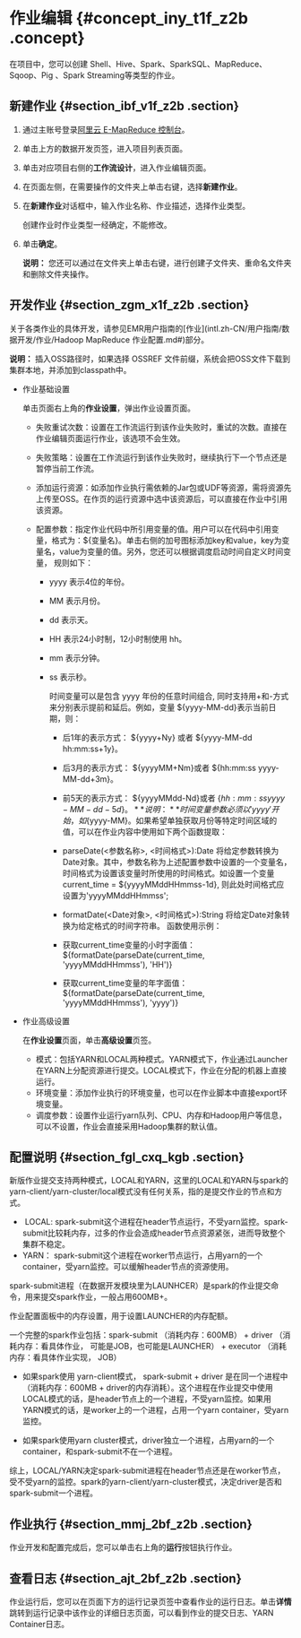 # 作业编辑 {#concept_iny_t1f_z2b .concept}

在项目中，您可以创建 Shell、Hive、Spark、SparkSQL、MapReduce、Sqoop、Pig 、Spark Streaming等类型的作业。

## 新建作业 {#section_ibf_v1f_z2b .section}

1.  通过主账号登录[阿里云 E-MapReduce 控制台](https://emr.console.aliyun.com/console)。
2.  单击上方的数据开发页签，进入项目列表页面。
3.  单击对应项目右侧的**工作流设计**，进入作业编辑页面。
4.  在页面左侧，在需要操作的文件夹上单击右键，选择**新建作业**。
5.  在**新建作业**对话框中，输入作业名称、作业描述，选择作业类型。

    创建作业时作业类型一经确定，不能修改。

6.  单击**确定**。

    **说明：** 您还可以通过在文件夹上单击右键，进行创建子文件夹、重命名文件夹和删除文件夹操作。


## 开发作业 {#section_zgm_x1f_z2b .section}

关于各类作业的具体开发，请参见EMR用户指南的[作业](intl.zh-CN/用户指南/数据开发/作业/Hadoop MapReduce 作业配置.md#)部分。

**说明：** 插入OSS路径时，如果选择 OSSREF 文件前缀，系统会把OSS文件下载到集群本地，并添加到classpath中。

-   作业基础设置

    单击页面右上角的**作业设置**，弹出作业设置页面。

    -   失败重试次数：设置在工作流运行到该作业失败时，重试的次数。直接在作业编辑页面运行作业，该选项不会生效。
    -   失败策略：设置在工作流运行到该作业失败时，继续执行下一个节点还是暂停当前工作流。
    -   添加运行资源：如添加作业执行需依赖的Jar包或UDF等资源，需将资源先上传至OSS。在作页的运行资源中选中该资源后，可以直接在作业中引用该资源。
    -   配置参数：指定作业代码中所引用变量的值。用户可以在代码中引用变量，格式为：$\{变量名\}。单击右侧的加号图标添加key和value，key为变量名，value为变量的值。另外，您还可以根据调度启动时间自定义时间变量， 规则如下：

        -   yyyy 表示4位的年份。
        -   MM 表示月份。
        -   dd 表示天。
        -   HH 表示24小时制，12小时制使用 hh。
        -   mm 表示分钟。
        -   ss 表示秒。

            时间变量可以是包含 yyyy 年份的任意时间组合, 同时支持用+和-方式来分别表示提前和延后。例如，变量 $\{yyyy-MM-dd\}表示当前日期，则：

            -   后1年的表示方式： $\{yyyy+Ny\} 或者 $\{yyyy-MM-dd hh:mm:ss+1y\}。
            -   后3月的表示方式： $\{yyyyMM+Nm\}或者 $\{hh:mm:ss yyyy-MM-dd+3m\}。
            -   前5天的表示方式： $\{yyyyMMdd-Nd\}或者 $\{hh:mm:ss yyyy-MM-dd-5d\}。
            **说明：** 时间变量参数必须以'yyyy'开始，如$\{yyyy-MM\}。如果希望单独获取月份等特定时间区域的值，可以在作业内容中使用如下两个函数提取：

            -   parseDate\(<参数名称\>, <时间格式\>\):Date 将给定参数转换为Date对象。其中，参数名称为上述配置参数中设置的一个变量名，时间格式为设置该变量时所使用的时间格式。如设置一个变量 current\_time = $\{yyyyMMddHHmmss-1d\}, 则此处时间格式应设置为'yyyyMMddHHmmss';
            -   formatDate\(<Date对象\>, <时间格式\>\):String 将给定Date对象转换为给定格式的时间字符串。
            函数使用示例：

            -   获取current\_time变量的小时字面值：$\{formatDate\(parseDate\(current\_time, 'yyyyMMddHHmmss'\), 'HH'\)\}
            -   获取current\_time变量的年字面值：$\{formatDate\(parseDate\(current\_time, 'yyyyMMddHHmmss'\), 'yyyy'\)\}
-   作业高级设置

    在**作业设置**页面，单击**高级设置**页签。

    -   模式：包括YARN和LOCAL两种模式。YARN模式下，作业通过Launcher在YARN上分配资源进行提交。LOCAL模式下，作业在分配的机器上直接运行。
    -   环境变量：添加作业执行的环境变量，也可以在作业脚本中直接export环境变量。
    -   调度参数：设置作业运行yarn队列、CPU、内存和Hadoop用户等信息，可以不设置，作业会直接采用Hadoop集群的默认值。

## 配置说明 {#section_fgl_cxq_kgb .section}

新版作业提交支持两种模式，LOCAL和YARN，这里的LOCAL和YARN与spark的yarn-client/yarn-cluster/local模式没有任何关系，指的是提交作业的节点和方式。

-    LOCAL: spark-submit这个进程在header节点运行，不受yarn监控。spark-submit比较耗内存，过多的作业会造成header节点资源紧张，进而导致整个集群不稳定。
-   YARN： spark-submit这个进程在worker节点运行，占用yarn的一个container，受yarn监控。可以缓解header节点的资源使用。

spark-submit进程（在数据开发模块里为LAUNHCER）是spark的作业提交命令，用来提交spark作业，一般占用600MB+。

作业配置面板中的内存设置，用于设置LAUNCHER的内存配额。

一个完整的spark作业包括：spark-submit （消耗内存：600MB） + driver （消耗内存：看具体作业， 可能是JOB，也可能是LAUNCHER） + executor （消耗内存：看具体作业实现， JOB）

-   如果spark使用 yarn-client模式， spark-submit + driver 是在同一个进程中（消耗内存：600MB + driver的内存消耗）。这个进程在作业提交中使用LOCAL模式的话，是header节点上的一个进程，不受yarn监控。如果用YARN模式的话，是worker上的一个进程，占用一个yarn container，受yarn监控。

-   如果spark使用yarn cluster模式，driver独立一个进程，占用yarn的一个container，和spark-submit不在一个进程。


综上，LOCAL/YARN决定spark-submit进程在header节点还是在worker节点，受不受yarn的监控。spark的yarn-client/yarn-cluster模式，决定driver是否和spark-submit一个进程。

## 作业执行 {#section_mmj_2bf_z2b .section}

作业开发和配置完成后，您可以单击右上角的**运行**按钮执行作业。

## 查看日志 {#section_ajt_2bf_z2b .section}

作业运行后，您可以在页面下方的运行记录页签中查看作业的运行日志。单击**详情**跳转到运行记录中该作业的详细日志页面，可以看到作业的提交日志、YARN Container日志。

